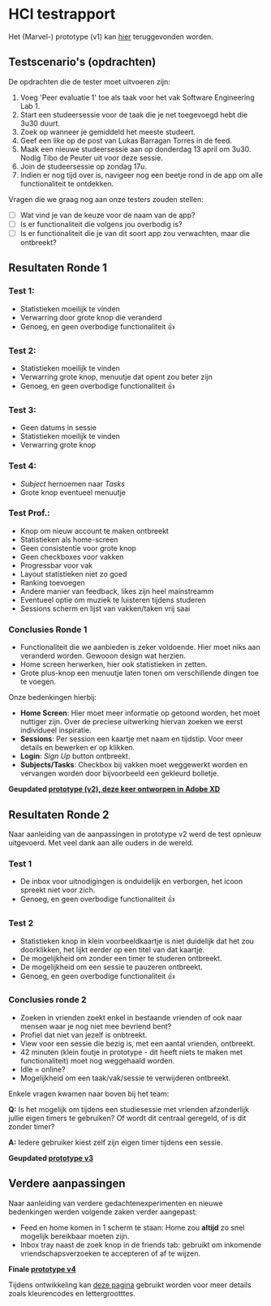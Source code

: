 # HCI testrapport

Het (Marvel-) prototype (v1) kan [hier](https://marvelapp.com/prototype/69ch17i) teruggevonden worden.

## Testscenario's (opdrachten)

De opdrachten die de tester moet uitvoeren zijn:

1. Voeg 'Peer evaluatie 1' toe als taak voor het vak Software Engineering Lab 1.
2. Start een studeersessie voor de taak die je net toegevoegd hebt die 3u30 duurt.
3. Zoek op wanneer je gemiddeld het meeste studeert.
4. Geef een like op de post van Lukas Barragan Torres in de feed.
5. Maak een nieuwe studeersessie aan op donderdag 13 april om 3u30. Nodig Tibo de Peuter uit voor deze sessie.
6. Join de studeersessie op zondag 17u.
7. Indien er nog tijd over is, navigeer nog een beetje rond in de app om alle functionaliteit te ontdekken.

Vragen die we graag nog aan onze testers zouden stellen: 

- [ ] Wat vind je van de keuze voor de naam van de app?
- [ ] Is er functionaliteit die volgens jou overbodig is?
- [ ] Is er functionaliteit die je van dit soort app zou verwachten, maar die ontbreekt?

## Resultaten Ronde 1

### Test 1:

- Statistieken moeilijk te vinden
- Verwarring door grote knop die veranderd
- Genoeg, en geen overbodige functionaliteit 👍

### Test 2:

- Statistieken moeilijk te vinden
- Verwarring grote knop, menuutje dat opent zou beter zijn
- Genoeg, en geen overbodige functionaliteit 👍


### Test 3:

- Geen datums in sessie
- Statistieken moeilijk te vinden
- Verwarring grote knop

### Test 4:

- *Subject* hernoemen naar *Tasks*
- Grote knop eventueel menuutje

### Test Prof.:

- Knop om nieuw account te maken ontbreekt
- Statistieken als home-screen
- Geen consistentie voor grote knop
- Geen checkboxes voor vakken
- Progressbar voor vak
- Layout statistieken niet zo goed
- Ranking toevoegen
- Andere manier van feedback, likes zijn heel mainstreamm
- Eventueel optie om muziek te luisteren tijdens studeren
- Sessions scherm en lijst van vakken/taken vrij saai

### Conclusies Ronde 1

- Functionaliteit die we aanbieden is zeker voldoende. Hier moet niks aan veranderd worden. Gewooon design wat herzien.
- Home screen herwerken, hier ook statistieken in zetten.
- Grote plus-knop een menuutje laten tonen om verschillende dingen toe te voegen.

Onze bedenkingen hierbij:

- **Home Screen**: Hier moet meer informatie op getoond worden, het moet nuttiger zijn. Over de preciese uitwerking hiervan zoeken we eerst individueel inspiratie.
- **Sessions**: Per session een kaartje met naam en tijdstip. Voor meer details en bewerken er op klikken.
- **Login**: *Sign Up* button ontbreekt.
- **Subjects/Tasks**: Checkbox bij vakken moet weggewerkt worden en vervangen worden door bijvoorbeeld een gekleurd bolletje.

**Geupdated [prototype (v2), deze keer ontworpen in Adobe XD](https://xd.adobe.com/view/62db77ec-b7a3-4650-9da1-7b56c3d8cdfc-3788/)**

## Resultaten Ronde 2

Naar aanleiding van de aanpassingen in prototype v2 werd de test opnieuw uitgevoerd. Met veel dank aan alle ouders in de wereld.

### Test 1

- De inbox voor uitnodigingen is onduidelijk en verborgen, het icoon spreekt niet voor zich.
- Genoeg, en geen overbodige functionaliteit 👍

### Test 2

- Statistieken knop in klein voorbeeldkaartje is niet duidelijk dat het zou doorklikken, het lijkt eerder op een titel van dat kaartje.
- De mogelijkheid om zonder een timer te studeren ontbreekt.
- De mogelijkheid om een sessie te pauzeren ontbreekt.
- Genoeg, en geen overbodige functionaliteit 👍

### Conclusies ronde 2

- Zoeken in vrienden zoekt enkel in bestaande vrienden of ook naar mensen waar je nog niet mee bevriend bent?
- Profiel dat niet van jezelf is onbtreekt.
- View voor een sessie die bezig is, met een aantal vrienden, ontbreekt.
- 42 minuten (klein foutje in prototype - dit heeft niets te maken met functionaliteit) moet nog weggehaald worden.
- Idle = online?
- Mogelijkheid om een taak/vak/sessie te verwijderen ontbreekt.

Enkele vragen kwamen naar boven bij het team:

**Q:** Is het mogelijk om tijdens een studiesessie met vrienden afzonderlijk jullie eigen timers te gebruiken? Of wordt dit centraal geregeld, of is dit zonder timer?

**A:** Iedere gebruiker kiest zelf zijn eigen timer tijdens een sessie.

**Geupdated [prototype v3](https://xd.adobe.com/view/26ef6bad-2cfd-478f-944c-142a82bf8da9-73bc/)**

## Verdere aanpassingen

Naar aanleiding van verdere gedachtenexperimenten en nieuwe bedenkingen werden volgende zaken verder aangepast:

- Feed en home komen in 1 scherm te staan: Home zou **altijd** zo snel mogelijk bereikbaar moeten zijn.
- Inbox tray naast de zoek knop in de friends tab: gebruikt om inkomende vriendschapsverzoeken te accepteren of af te wijzen.

**Finale [prototype v4](https://xd.adobe.com/view/c464adcb-19a1-42ca-bc91-39e98def79a6-9137/)**

Tijdens ontwikkeling kan [deze pagina](https://xd.adobe.com/view/766f5cc1-71bf-4c21-85e8-9ebb279a1357-233c/) gebruikt worden voor meer details zoals kleurencodes en lettergrootttes.
